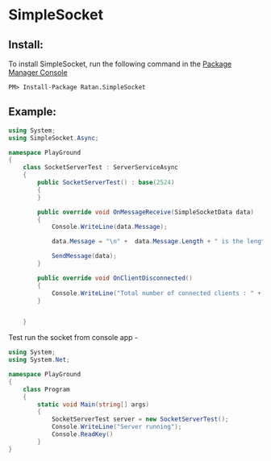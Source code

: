 # SimpleSocket

## Install:
To install SimpleSocket, run the following command in the [Package Manager Console](https://docs.nuget.org/docs/start-here/using-the-package-manager-console)
```
PM> Install-Package Ratan.SimpleSocket
```

## Example: 
```csharp
using System;
using SimpleSocket.Async;

namespace PlayGround
{
    class SocketServerTest : ServerServiceAsync
    {
        public SocketServerTest() : base(2524)
        {
        }

        public override void OnMessageReceive(SimpleSocketData data)
        {
            Console.WriteLine(data.Message);

            data.Message = "\n" +  data.Message.Length + " is the length of the message and the message was : " + data.Message + "\n";

            SendMessage(data);
        }

        public override void OnClientDisconnected()
        {
            Console.WriteLine("Total number of connected clients : " + ConnectedClients);
        }


    }
```
Test run the socket from console app - 
```csharp
using System;
using System.Net;

namespace PlayGround
{
    class Program
    {
        static void Main(string[] args)
        {
            SocketServerTest server = new SocketServerTest();
            Console.WriteLine("Server running");
            Console.ReadKey()
        }
}
```
    
